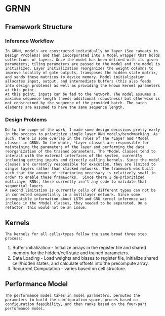 # GRNN
## Framework Structure
### Inference Workflow
	In GRNN, models are constructed individually by layer (See caveats in Design Problems) and then incorporated into a Model wrapper that holds collections of layers. Once the model has been defined with its given parameters, tiling parameters are passed to the model and the model is initialized. Layer initialization reorganizes the weight columns to improve locality of gate outputs, transposes the hidden state matrix, and sends these matrices to device memory. Model initialization allocates input, output, and intermediate buffers (this also feeds into design problems) as well as providing the known kernel parameters at this point.
	At this point, inputs can be fed to the network. The model assumes a maximum sequence length (needs additional robustness) but otherwise is not constrained by the sequence of the provided batch. The batch elements are assumed to have the same sequence length.

### Design Problems
	Do to the scope of the work, I made some design decisions pretty early in the process to prioritize single layer RNN models/benchmarking. As such, there is some overlap in the roles of the *Layer and *Model classes in GRNN. On the whole, *Layer classes are responsible for maintaining the parameters of the layer and performing the data reorganization of the trained parameters. The *Model classes tend to interact with the external interfaces of the system, currently including getting inputs and directly calling kernels. Since the model classes are currently responsible for execution, they are limited to single layers rather than stacked networks. The framework was built such that the amount of refactoring necessary is relatively small in order to enable these frameworks.  Since there I de-prioritized multilayer RNNs, there currently isn’t any code to validate that sequential layers 
	A second limitation is currently cells of different types can not be in connected sequentially in a multilayer network. Since some incompatible information about LSTM and GRU kernel inference was include in the *Model classes, they needed to be separated. On a refactor, this would not be an issue.

## Kernels
	The kernels for all cells/types follow the same broad three step process:
1. Buffer initialization - Initialize arrays in the register file and shared memory for the hidden/cell state and trained parameters.
2. Data Loading - Load weights and biases to register file, initialize shared cell/hidden states, and calculate offsets into the precompute array.
3. Recurrent Computation - varies based on cell structure.

## Performance Model
	The performance model takes in model parameters, permutes the parameters to build the configuration space, prunes based on configuration feasibility, and then ranks based on the four-part performance model.

